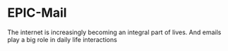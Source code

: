 # EPIC-Mail
The internet is increasingly becoming an integral part of lives. And emails play a big role in daily life interactions
